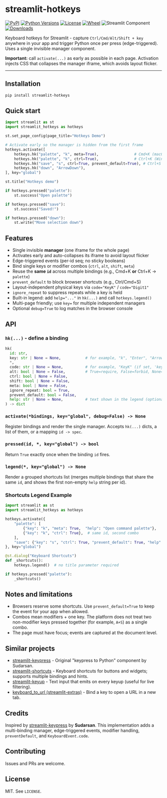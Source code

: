 # streamlit-hotkeys

[![PyPI](https://img.shields.io/pypi/v/streamlit-hotkeys.svg)](https://pypi.org/project/streamlit-hotkeys/)
[![Python Versions](https://img.shields.io/pypi/pyversions/streamlit-hotkeys.svg)](https://pypi.org/project/streamlit-hotkeys/)
[![License](https://img.shields.io/pypi/l/streamlit-hotkeys.svg)](LICENSE)
[![Wheel](https://img.shields.io/pypi/wheel/streamlit-hotkeys.svg)](https://pypi.org/project/streamlit-hotkeys/)
![Streamlit Component](https://img.shields.io/badge/streamlit-component-FF4B4B?logo=streamlit\&logoColor=white)
[![Downloads](https://static.pepy.tech/badge/streamlit-hotkeys)](https://pepy.tech/project/streamlit-hotkeys)

Keyboard hotkeys for Streamlit - capture `Ctrl/Cmd/Alt/Shift + key` anywhere in your app and trigger Python once per press (edge-triggered). Uses a single invisible manager component.

**Important:** call `activate(...)` as early as possible in each page. Activation injects CSS that collapses the manager iframe, which avoids layout flicker.

---

## Installation

```bash
pip install streamlit-hotkeys
```

## Quick start

```python
import streamlit as st
import streamlit_hotkeys as hotkeys

st.set_page_config(page_title="Hotkeys Demo")

# Activate early so the manager is hidden from the first frame
hotkeys.activate([
    hotkeys.hk("palette", "k", meta=True),                # Cmd+K (macOS)
    hotkeys.hk("palette", "k", ctrl=True),                # Ctrl+K (Windows/Linux)
    hotkeys.hk("save", "s", ctrl=True, prevent_default=True), # Ctrl+S (block browser save)
    hotkeys.hk("down", "ArrowDown"),
], key="global")

st.title("Hotkeys demo")

if hotkeys.pressed("palette"):
    st.success("Open palette")

if hotkeys.pressed("save"):
    st.success("Saved!")

if hotkeys.pressed("down"):
    st.write("Move selection down")
```

## Features

- Single invisible **manager** (one iframe for the whole page)
- Activates early and auto-collapses its iframe to avoid layout flicker
- Edge-triggered events (per-id seq; no sticky booleans)
- Bind single keys or modifier combos (`ctrl`, `alt`, `shift`, `meta`)
- Reuse the **same `id`** across multiple bindings (e.g., Cmd+K **or** Ctrl+K → `palette`)
- `prevent_default` to block browser shortcuts (e.g., Ctrl/Cmd+S)
- Layout-independent physical keys via `code="KeyK"` / `code="Digit1"`
- `ignore_repeat` to suppress repeats while a key is held
- Built-in legend: add `help="..."` in `hk(...)` and call `hotkeys.legend()`
- Multi-page friendly; use `key=` for multiple independent managers
- Optional `debug=True` to log matches in the browser console

## API

### `hk(...)` - define a binding

```python
hk(
  id: str,
  key: str | None = None,           # for example, "k", "Enter", "ArrowDown"
  *,
  code: str | None = None,          # for example, "KeyK" (if set, 'key' is ignored)
  alt: bool | None = False,         # True=require, False=forbid, None=ignore
  ctrl: bool | None = False,
  shift: bool | None = False,
  meta: bool | None = False,
  ignore_repeat: bool = True,
  prevent_default: bool = False,
  help: str | None = None,          # text shown in the legend (optional)
) -> dict
```

### `activate(*bindings, key="global", debug=False) -> None`

Register bindings and render the single manager. Accepts `hk(...)` dicts, a list of them, or a mapping `id -> spec`.

### `pressed(id, *, key="global") -> bool`

Return `True` exactly once when the binding `id` fires.

### `legend(*, key="global") -> None`

Render a grouped shortcuts list (merges multiple bindings that share the same `id`, and shows the first non-empty `help` string per id). 

### Shortcuts Legend Example

```python
import streamlit as st
import streamlit_hotkeys as hotkeys

hotkeys.activate({
    "palette": [
        {"key": "k", "meta": True,  "help": "Open command palette"},
        {"key": "k", "ctrl": True},  # same id, second combo
    ],
    "save": {"key": "s", "ctrl": True, "prevent_default": True, "help": "Save document"},
}, key="global")

@st.dialog("Keyboard Shortcuts")
def _shortcuts():
    hotkeys.legend()  # no title parameter required

if hotkeys.pressed("palette"):
    _shortcuts()
```

## Notes and limitations

* Browsers reserve some shortcuts. Use `prevent_default=True` to keep the event for your app when allowed.
* Combos mean modifiers + one key. The platform does not treat two non-modifier keys pressed together (for example, `A+S`) as a single combo.
* The page must have focus; events are captured at the document level.

## Similar projects

* [streamlit-keypress] - Original "keypress to Python" component by Sudarsan.
* [streamlit-shortcuts] - Keyboard shortcuts for buttons and widgets; supports multiple bindings and hints.
* [streamlit-keyup] - Text input that emits on every keyup (useful for live filtering).
* [keyboard\_to\_url (streamlit-extras)][keyboard_to_url (streamlit-extras)] - Bind a key to open a URL in a new tab.

[streamlit-keypress]: https://pypi.org/project/streamlit-keypress/
[streamlit-shortcuts]: https://pypi.org/project/streamlit-shortcuts/
[streamlit-keyup]: https://pypi.org/project/streamlit-keyup/
[keyboard_to_url (streamlit-extras)]: https://arnaudmiribel.github.io/streamlit-extras/extras/keyboard_url/

## Credits

Inspired by [streamlit-keypress] by **Sudarsan**. This implementation adds a multi-binding manager, edge-triggered events, modifier handling, `preventDefault`, and `KeyboardEvent.code`.

## Contributing

Issues and PRs are welcome.

## License

MIT. See `LICENSE`.
